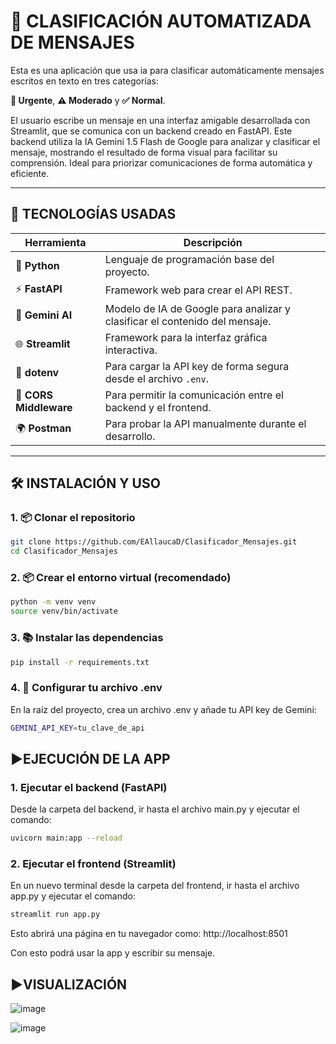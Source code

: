 # 🤖 CLASIFICACIÓN AUTOMATIZADA DE MENSAJES

Esta es una aplicación que usa ia para clasificar automáticamente mensajes escritos en texto en tres categorías:

**🛑 Urgente**, **⚠️ Moderado** y **✅ Normal**.

El usuario escribe un mensaje en una interfaz amigable desarrollada con Streamlit, que se comunica con un backend creado en FastAPI. Este backend utiliza la IA Gemini 1.5 Flash de Google para analizar y clasificar el mensaje, mostrando el resultado de forma visual para facilitar su comprensión. Ideal para priorizar comunicaciones de forma automática y eficiente.

---

## 🧰 TECNOLOGÍAS USADAS

| Herramienta            | Descripción                                                                 |
|------------------------|-----------------------------------------------------------------------------|
| 🐍 **Python**          | Lenguaje de programación base del proyecto.                                |
| ⚡ **FastAPI**          | Framework web para crear el API REST.                                      |
| 🧠 **Gemini AI**        | Modelo de IA de Google para analizar y clasificar el contenido del mensaje.|
| 🌐 **Streamlit**       | Framework para la interfaz gráfica interactiva.                            |
| 🔐 **dotenv**           | Para cargar la API key de forma segura desde el archivo `.env`.            |
| 🔄 **CORS Middleware** | Para permitir la comunicación entre el backend y el frontend.               |
| 🌍 **Postman** | Para probar la API manualmente durante el desarrollo.                  |

---

## 🛠️ INSTALACIÓN Y USO

### 1. 📦 Clonar el repositorio

```bash
git clone https://github.com/EAllaucaD/Clasificador_Mensajes.git
cd Clasificador_Mensajes
```

### 2. 📦 Crear el entorno virtual (recomendado)

```bash
python -m venv venv
source venv/bin/activate
```

### 3. 📚 Instalar las dependencias
```bash
pip install -r requirements.txt
```

### 4. 🔐 Configurar tu archivo .env
En la raíz del proyecto, crea un archivo .env y añade tu API key de Gemini:

```bash
GEMINI_API_KEY=tu_clave_de_api
```

## ▶️EJECUCIÓN DE LA APP

### 1. Ejecutar el backend (FastAPI)

Desde la carpeta del backend, ir hasta el archivo main.py y ejecutar el comando:


```bash
uvicorn main:app --reload

```

### 2. Ejecutar el frontend (Streamlit)

En un nuevo terminal desde la carpeta del frontend, ir hasta el archivo app.py y ejecutar el comando:


```bash
streamlit run app.py
```
Esto abrirá una página en tu navegador como: http://localhost:8501

Con esto podrá usar la app y escribir su mensaje.

## ▶️VISUALIZACIÓN

![image](https://github.com/user-attachments/assets/7e67e195-9e7d-41f6-b135-d9c9d75a203e)

![image](https://github.com/user-attachments/assets/e72d8eff-2c6b-4a10-a284-ac5531af95b8)

